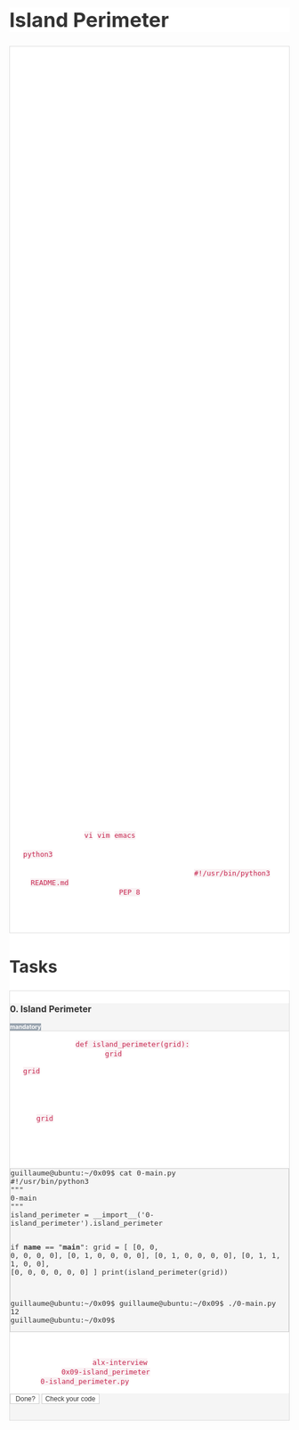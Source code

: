 <h1 style="text-align: start;color: rgb(51, 51, 51);background-color: rgb(255, 255, 255);font-size: 36px;">Island Perimeter</h1>
<article style="text-align: start;color: rgb(51, 51, 51);background-color: rgb(255, 255, 255);font-size: 14px;">
    <div>
        <div>
            <div>
                <div>
                    <div style="color: rgb(255, 255, 255);background-color: rgb(255, 255, 255);border: 1px solid rgb(221, 221, 221);">
                        <div>
                            <p>For the &ldquo;0. Island Perimeter&rdquo; project, you will need to apply your knowledge of algorithms, data structures (specifically matrices or 2D lists), and iterative or conditional logic to solve a geometric problem within a grid context. The goal is to calculate the perimeter of a single island in a grid, where the grid is represented by a 2D array of integers. Understanding how to navigate and analyze 2D arrays and apply logical operations to determine the conditions for perimeter calculation is crucial for this task.</p>
                            <h3 style="color: inherit;font-size: 24px;">Concepts Needed:</h3>
                            <ol>
                                <li>
                                    <p><strong><strong>2D Arrays (Matrices)</strong></strong>:</p>
                                    <ul>
                                        <li>Accessing and iterating over elements in a 2D array.</li>
                                        <li>Understanding how to navigate through adjacent cells (horizontally and vertically).</li>
                                    </ul>
                                </li>
                                <li>
                                    <p><strong><strong>Conditional Logic</strong></strong>:</p>
                                    <ul>
                                        <li>Applying conditions to determine whether a cell contributes to the perimeter of the island.</li>
                                    </ul>
                                </li>
                                <li>
                                    <p><strong><strong>Counting Techniques</strong></strong>:</p>
                                    <ul>
                                        <li>Developing a method to count the edges that contribute to the island&rsquo;s perimeter.</li>
                                    </ul>
                                </li>
                                <li>
                                    <p><strong><strong>Problem-Solving Strategies</strong></strong>:</p>
                                    <ul>
                                        <li>Breaking down the problem into smaller tasks, such as identifying land cells and calculating their contribution to the perimeter.</li>
                                    </ul>
                                </li>
                                <li>
                                    <p><strong><strong>Python Programming</strong></strong>:</p>
                                    <ul>
                                        <li>Nested loops for iterating over grid cells.</li>
                                        <li>Conditional statements to check the status of adjacent cells.</li>
                                    </ul>
                                </li>
                            </ol>
                            <h3 style="color: inherit;font-size: 24px;">Resources:</h3>
                            <ul>
                                <li>
                                    <p><strong><strong>Python Official Documentation</strong></strong>:</p>
                                    <ul>
                                        <li><a href="https://intranet.alxswe.com/rltoken/8SPalOgoGDWQChVbct0p1g" title="Nested Lists" target="_blank" style="color: transparent;">Nested Lists</a>: Understanding how to work with lists within lists in Python.</li>
                                    </ul>
                                </li>
                                <li>
                                    <p><strong><strong>GeeksforGeeks Articles</strong></strong>:</p>
                                    <ul>
                                        <li><a href="https://intranet.alxswe.com/rltoken/IYcYmeVlCfF-F7Szn1fzfQ" title="Python Multi-dimensional Arrays" target="_blank" style="color: transparent;">Python Multi-dimensional Arrays</a>: A guide to working with 2D arrays in Python effectively.</li>
                                    </ul>
                                </li>
                                <li>
                                    <p><strong><strong>TutorialsPoint</strong></strong>:</p>
                                    <ul>
                                        <li><a href="https://intranet.alxswe.com/rltoken/TZ8UtQaRxN5cFf8c1TB-rw" title="Python Lists" target="_blank" style="color: transparent;">Python Lists</a>: Explains how to create, access, and manipulate lists in Python, which is essential for working with a grid.</li>
                                    </ul>
                                </li>
                                <li>
                                    <p><strong><strong>YouTube Tutorials</strong></strong>:</p>
                                    <ul>
                                        <li><a href="https://intranet.alxswe.com/rltoken/H7SwlI_XYDpwYonNYKXQfg" title="Python 2D arrays and lists" target="_blank" style="color: transparent;">Python 2D arrays and lists</a></li>
                                    </ul>
                                </li>
                            </ul>
                            <p>By understanding these concepts and utilizing the provided resources, you will be equipped to approach the problem methodically. You&rsquo;ll need to iterate over the grid, apply logical operations to identify the perimeter of the island, and account for the specific conditions described in the task. This project not only tests your algorithmic thinking but also reinforces your ability to manipulate data structures and apply logical reasoning to solve problems.</p>
                            <h2 style="color: inherit;font-size: 30px;">Additional Resources</h2>
                            <ul>
                                <li><a href="https://intranet.alxswe.com/rltoken/9ZYjQgC9HvOLZiHxmgd89Q" title="Mock Technical Interviews" target="_blank" style="color: transparent;">Mock Technical Interviews</a></li>
                            </ul>
                            <h2 style="color: inherit;font-size: 30px;">Requirements</h2>
                            <h3 style="color: inherit;font-size: 24px;">General</h3>
                            <ul>
                                <li>Allowed editors: <code style="color: rgb(199, 37, 78);background-color: rgb(249, 242, 244);font-size: 12.6px;">vi</code>, <code style="color: rgb(199, 37, 78);background-color: rgb(249, 242, 244);font-size: 12.6px;">vim</code>, <code style="color: rgb(199, 37, 78);background-color: rgb(249, 242, 244);font-size: 12.6px;">emacs</code></li>
                                <li>All your files will be interpreted/compiled on Ubuntu 20.04 LTS using <code style="color: rgb(199, 37, 78);background-color: rgb(249, 242, 244);font-size: 12.6px;">python3</code> (version 3.4.3)</li>
                                <li>All your files should end with a new line</li>
                                <li>The first line of all your files should be exactly <code style="color: rgb(199, 37, 78);background-color: rgb(249, 242, 244);font-size: 12.6px;">#!/usr/bin/python3</code></li>
                                <li>A <code style="color: rgb(199, 37, 78);background-color: rgb(249, 242, 244);font-size: 12.6px;">README.md</code> file, at the root of the folder of the project, is mandatory</li>
                                <li>Your code should use the <code style="color: rgb(199, 37, 78);background-color: rgb(249, 242, 244);font-size: 12.6px;">PEP 8</code> style (version 1.7)</li>
                                <li>You are not allowed to import any module</li>
                                <li>All modules and functions must be documented</li>
                                <li>All your files must be executable</li>
                            </ul>
                        </div>
                    </div>
                    <h2 style="color: inherit;font-size: 30px;">Tasks</h2>
                    <div>
                        <div style="color: rgb(255, 255, 255);background-color: rgb(255, 255, 255);border: 1px solid rgb(221, 221, 221);">
                            <div style="color: rgb(51, 51, 51);background-color: rgb(245, 245, 245);border-bottom: 1px solid rgb(221, 221, 221);">
                                <h3 style="color: rgb(51, 51, 51);font-size: 16px;">0. Island Perimeter</h3>
                                <div><strong><span style="text-align: center;color: rgb(255, 255, 255);background-color: rgb(152, 163, 174);font-size: 10.5px;">mandatory</span></strong></div>
                            </div>
                            <div>
                                <p>Create a function <code style="color: rgb(199, 37, 78);background-color: rgb(249, 242, 244);font-size: 12.6px;">def island_perimeter(grid):</code> that returns the perimeter of the island described in <code style="color: rgb(199, 37, 78);background-color: rgb(249, 242, 244);font-size: 12.6px;">grid</code>:</p>
                                <ul>
                                    <li><code style="color: rgb(199, 37, 78);background-color: rgb(249, 242, 244);font-size: 12.6px;">grid</code>is a list of list of integers:<ul>
                                            <li>0 represents water</li>
                                            <li>1 represents land</li>
                                            <li>Each cell is square, with a side length of 1</li>
                                            <li>Cells are connected horizontally/vertically (not diagonally).</li>
                                            <li><code style="color: rgb(199, 37, 78);background-color: rgb(249, 242, 244);font-size: 12.6px;">grid</code> is rectangular, with its width and height not exceeding 100</li>
                                        </ul>
                                    </li>
                                    <li>The grid is completely surrounded by water</li>
                                    <li>There is only one island (or nothing).</li>
                                    <li>The island doesn&rsquo;t have &ldquo;lakes&rdquo; (water inside that isn&rsquo;t connected to the water surrounding the island).</li>
                                </ul>
                                <pre style="color: rgb(51, 51, 51);background-color: rgb(245, 245, 245);font-size: 13px;border: 1px solid rgb(204, 204, 204);"><code style="color: inherit;font-size: inherit;">guillaume@ubuntu:~/0x09$ cat 0-main.py
#!/usr/bin/python3
&quot;&quot;&quot;
0-main
&quot;&quot;&quot;
island_perimeter = __import__(&apos;0-island_perimeter&apos;).island_perimeter

if __name__ == &quot;__main__&quot;:
    grid = [
        [0, 0, 0, 0, 0, 0],
        [0, 1, 0, 0, 0, 0],
        [0, 1, 0, 0, 0, 0],
        [0, 1, 1, 1, 0, 0],
        [0, 0, 0, 0, 0, 0]
    ]
    print(island_perimeter(grid))

guillaume@ubuntu:~/0x09$ 
guillaume@ubuntu:~/0x09$ ./0-main.py
12
guillaume@ubuntu:~/0x09$ 
</code></pre>
                            </div>
                            <div>
                                <div style="color: rgb(255, 255, 255);background-color: rgb(255, 255, 255);">
                                    <p><strong><strong>Repo:</strong></strong></p>
                                    <ul>
                                        <li>GitHub repository: <code style="color: rgb(199, 37, 78);background-color: rgb(249, 242, 244);font-size: 12.6px;">alx-interview</code></li>
                                        <li>Directory: <code style="color: rgb(199, 37, 78);background-color: rgb(249, 242, 244);font-size: 12.6px;">0x09-island_perimeter</code></li>
                                        <li>File: <code style="color: rgb(199, 37, 78);background-color: rgb(249, 242, 244);font-size: 12.6px;">0-island_perimeter.py</code></li>
                                    </ul>
                                </div>
                            </div>
                            <div style="color: rgb(245, 245, 245);background-color: rgb(245, 245, 245);border-top: 0px solid rgb(221, 221, 221);">
                                <div>
                                    <div><button style="text-align: center;color: rgb(51, 51, 51);background-color: rgb(255, 255, 255);font-size: 12px;border: 1px solid rgb(204, 204, 204);">&nbsp;Done?</button> <button style="text-align: center;color: rgb(51, 51, 51);background-color: rgb(255, 255, 255);font-size: 12px;border: 1px solid rgb(204, 204, 204);">Check your code</button></div>
                                    <div style="font-size: 1.5rem !important;"><br></div>
                                </div>
                            </div>
                        </div>
                    </div>
                </div>
            </div>
        </div>
    </div>
</article>